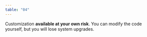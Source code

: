 ```yaml
---
table: "04"
---
```

Customization <b>available at your own risk</b>. You can modify the code yourself, but you will lose system upgrades.
